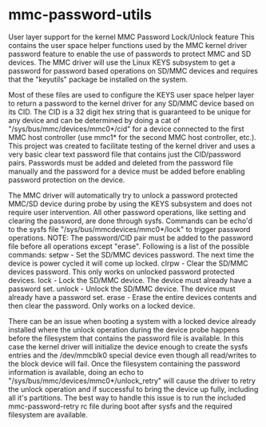 # mmc-password-utils
User layer support for the kernel MMC Password Lock/Unlock feature
This contains the user space helper functions used by the MMC kernel driver password feature to enable the use of passwords to  protect MMC and SD devices. The MMC driver will use the Linux KEYS subsystem to get a password for password based operations on SD/MMC devices and requires that the "keyutils" package be installed on the system.

Most of these files are used to configure the KEYS user space helper layer to return a password to the kernel driver for any SD/MMC device based on its CID. The CID is a 32 digit hex string that is guaranteed to be unique for any device and can be determined by doing a cat of "/sys/bus/mmc/devices/mmc0\*/cid" for a device connected to the first MMC host controller (use mmc1* for the second MMC host controller, etc.). This project was created to facilitate testing of the kernel driver and uses a very basic clear text password file that contains just the CID/password pairs. Passwords must be added and deleted from the password file manually and the password for a device must be added before enabling password protection on the device.

The MMC driver will automatically try to unlock a password protected MMC/SD device during probe by using the KEYS subsystem and does not require user intervention. All other password operations, like setting and clearing the password, are done through sysfs. Commands can be echo'd to the sysfs file "/sys/bus/mmcdevices/mmc0*/lock" to trigger password operations. NOTE: The password/CID pair must be added to the password file before all operations except "erase". Following is a list of the possible commands:
setpw - Set the SD/MMC devices password. The next time the device is power cycled it will come up locked.
clrpw - Clear the SD/MMC devices password. This only works on unlocked password protected devices.
lock - Lock the SD/MMC device. The device must already have a password set.
unlock - Unlock the SD/MMC device. The device must already have a password set. 
erase - Erase the entire devices contents and then clear the password. Only works on a locked device.

There can be an issue when booting a system with a locked device already installed where the unlock operation during the device probe happens before the filesystem that contains the password file is available. In this case the kernel driver will initialize the device enough to create the sysfs entries and the /dev/mmcblk0 special device even though all read/writes to the block device will fail. Once the filesystem containing the password information is available, doing an echo to "/sys/bus/mmc/devices/mmc0*/unlock_retry" will cause the driver to retry the unlock operation and if successful to bring the device up fully, including all it's partitions. The best way to handle this issue is to run the included mmc-password-retry rc file during boot after sysfs and the required filesystem are available.
